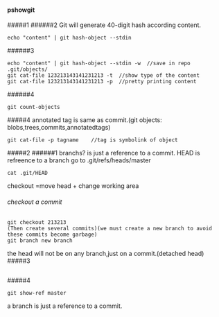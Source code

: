 #### pshowgit
#####1
######2
Git will generate 40-digit hash according content.
```
echo "content" | git hash-object --stdin
```
######3
```
echo "content" | git hash-object --stdin -w  //save in repo .git/objects/
git cat-file 123213143141231213 -t  //show type of the content
git cat-file 123213143141231213 -p  //pretty printing content
```
######4
```
git count-objects
```
#####4
annotated tag is same as commit.(git objects: blobs,trees,commits,annotatedtags)
```
git cat-file -p tagname    //tag is symbolink of object
```
#####2
######1 branchs? is just a reference to a commit. HEAD is refreence to a branch
go to .git/refs/heads/master
```
cat .git/HEAD
```
checkout =move head + change working area
###### checkout a commit
```
git checkout 213213
(Then create several commits)(we must create a new branch to avoid these commits become garbage)
git branch new branch
```
the head will not be on any branch,just on a commit.(detached head)  
#####3
```
```
#####4
```
git show-ref master
```
a branch is just a reference to a commit.
